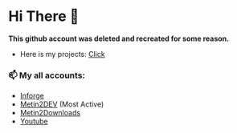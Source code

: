 # Hi There 👋

**This github account was deleted and recreated for some reason.**

- Here is my projects: [Click](https://metin2.dev/profile/14335-mali/content/?type=forums_topic&sortby=start_date&sortdirection=desc)


### 📫 My all accounts: 
- [Inforge](https://www.inforge.net/forum/members/blackdragonx61.287889/)
- [Metin2DEV](https://metin2.dev/profile/14335-mali/) (Most Active)
- [Metin2Downloads](https://www.metin2downloads.to/cms/user/25213-blackdragonx61/)
- [Youtube](youtube.com/blackdragonx61)
